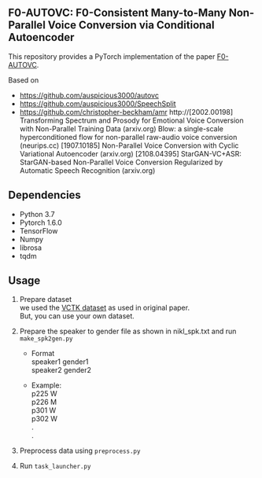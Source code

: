 ## F0-AUTOVC: F0-Consistent Many-to-Many Non-Parallel Voice Conversion via Conditional Autoencoder  
This repository provides a PyTorch implementation of the paper [F0-AUTOVC](https://arxiv.org/abs/2004.07370).

Based on
- https://github.com/auspicious3000/autovc
- https://github.com/auspicious3000/SpeechSplit
- https://github.com/christopher-beckham/amr
http://[2002.00198] Transforming Spectrum and Prosody for Emotional Voice Conversion with Non-Parallel Training Data (arxiv.org)
Blow: a single-scale hyperconditioned flow for non-parallel raw-audio voice conversion (neurips.cc)
[1907.10185] Non-Parallel Voice Conversion with Cyclic Variational Autoencoder (arxiv.org)
[2108.04395] StarGAN-VC+ASR: StarGAN-based Non-Parallel Voice Conversion Regularized by Automatic Speech Recognition (arxiv.org)
## Dependencies
- Python 3.7
- Pytorch 1.6.0
- TensorFlow
- Numpy
- librosa
- tqdm

## Usage
1. Prepare dataset<br>
    we used the [VCTK dataset](http://www.udialogue.org/download/cstr-vctk-corpus.html) as used in original paper.  
    But, you can use your own dataset.
    
2. Prepare the speaker to gender file as shown in nikl_spk.txt and run ```make_spk2gen.py```  
    * Format  
    speaker1 gender1  
    speaker2 gender2  
    
    * Example:  
        p225    W  
        p226    M  
        p301    W  
        p302    W  
        .  
        .

3. Preprocess data using ```preprocess.py```  

4. Run ```task_launcher.py```

